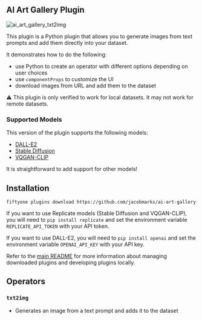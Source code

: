 ## AI Art Gallery Plugin

![ai_art_gallery_txt2img](https://github.com/jacobmarks/ai-art-gallery/assets/12500356/23872da5-b722-4c34-b49f-b72fcfc7cdb7)

This plugin is a Python plugin that allows you to generate images from text
prompts and add them directly into your dataset.

It demonstrates how to do the following:

- use Python to create an operator with different options depending on user
  choices
- use `componentProps` to customize the UI
- download images from URL and add them to the dataset

:warning: This plugin is only verified to work for local datasets. It may not
work for remote datasets.

### Supported Models

This version of the plugin supports the following models:

- [DALL-E2](https://openai.com/dall-e-2)
- [Stable Diffusion](https://replicate.com/stability-ai/stable-diffusion)
- [VQGAN-CLIP](https://replicate.com/mehdidc/feed_forward_vqgan_clip)

It is straightforward to add support for other models!

## Installation

```shell
fiftyone plugins download https://github.com/jacobmarks/ai-art-gallery
```

If you want to use Replicate models (Stable Diffusion and VQGAN-CLIP), you will
need to `pip install replicate` and set the environment variable
`REPLICATE_API_TOKEN` with your API token.

If you want to use DALL-E2, you will need to `pip install openai` and set the
environment variable `OPENAI_API_KEY` with your API key.

Refer to the [main README](https://github.com/voxel51/fiftyone-plugins) for
more information about managing downloaded plugins and developing plugins
locally.

## Operators

### `txt2img`

- Generates an image from a text prompt and adds it to the dataset
